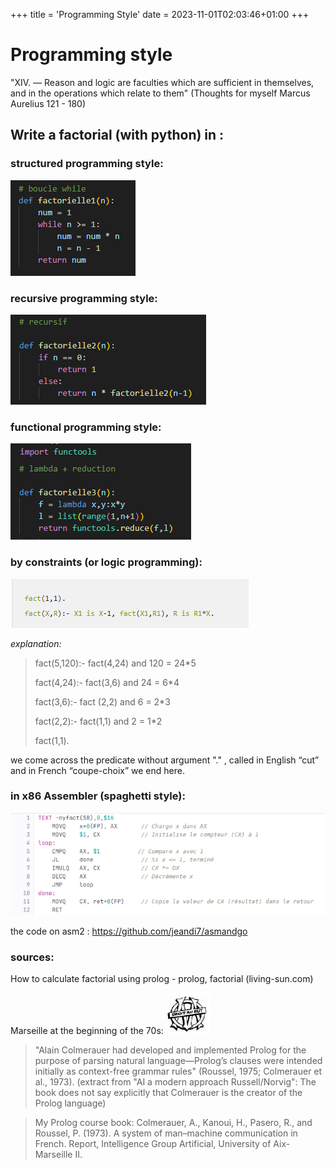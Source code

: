 +++
title = 'Programming Style'
date = 2023-11-01T02:03:46+01:00
+++

# Programming style

"XIV. — Reason and logic are faculties which are sufficient in themselves, and in the operations which relate to them" (Thoughts for myself Marcus Aurelius 121 - 180)


## Write a factorial (with python) in :

### structured programming style:

![image info](structured.png)

### recursive programming style:

![image info](recursive.png)

### functional programming style:

![image info](lambda.png)

### by constraints (or logic programming):

![image info](prolog.png)

*explanation:*

>fact(5,120):- fact(4,24) and 120 = 24*5
>
>fact(4,24):- fact(3,6) and 24 = 6*4
>
>fact(3,6):- fact (2,2) and 6 = 2*3
>
>fact(2,2):- fact(1,1) and 2 = 1*2
>
>fact(1,1).

we come across the predicate without argument "." , called in English “cut” and in French “coupe-choix” we end here.

### in x86 Assembler (spaghetti style):

![image info](asm8088.png)

the code on asm2 : https://github.com/jeandi7/asmandgo


###  sources:

How to calculate factorial using prolog - prolog, factorial (living-sun.com)

Marseille at the beginning of the 70s: ![image info](om.png)

>"Alain Colmerauer had developed and implemented Prolog for the
>purpose of parsing natural language—Prolog’s clauses were intended initially as context-free
>grammar rules" (Roussel, 1975; Colmerauer et al., 1973). (extract from "AI a modern approach Russell/Norvig": 
>The book does not say explicitly that Colmerauer is the creator of the Prolog language)

>My Prolog course book: Colmerauer, A., Kanoui, H., Pasero, R., and Roussel, P. (1973). A system of
>man–machine communication in French. Report, Intelligence Group
>Artificial, University of Aix-Marseille II.



